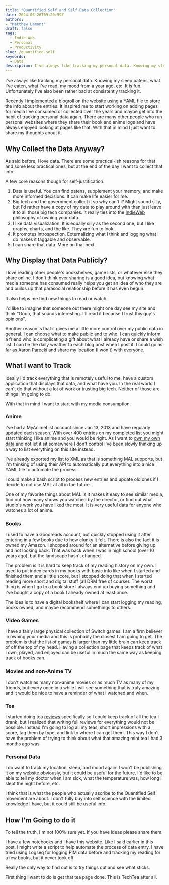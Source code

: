 ```yaml
---
title: "Quantified Self and Self Data Collection"
date: 2024-06-26T09:20:59Z
authors: 
- "Matthew Lamont"
draft: false
tags:
  - Indie Web
  - Personal
  - Productivity
slug: /quantified-self
keywords:
  - Data
description: I've always like tracking my personal data. Knowing my sleep patens, what I've eaten, what I've read, my mood from a year ago, etc. It is fun. Here are my thoughts on the subject.
---
```


I've always like tracking my personal data. Knowing my sleep patens, what I've eaten, what I've read, my mood from a year ago, etc. It is fun. Unfortunately I've also been rather bad at consistently tracking it. 

Recently I implemented a [blogroll](/blogroll) on the website using a YAML file to store the info about the entries. It inspired me to start working on adding pages for media I've consumed or collected over the years and maybe get into the habit of tracking personal data again. There are many other people who run personal websites where they share their book and anime logs and have always enjoyed looking at pages like that. With that in mind I just want to share my thoughts about it.

## Why Collect the Data Anyway?

As said before, I love data. There are some practical-ish reasons for that and some less practical ones, but at the end of the day I want to collect that info.

A few core reasons though for self-justification:

1. Data is useful. You can find patens, supplement your memory, and make more informed decisions. It can make life easier for me.
2. Big tech and the government collect it so why can't I? Might sound silly, but I'd rather have a copy of my data to play around with than just leave it to all those big tech companies. It really ties into the [IndieWeb](https://indieweb.org/) philosophy of owning your data.
3. I like data visualization. It is equally silly as the second one, but I like graphs, charts, and the like. They are fun to look.
4. It promotes introspection. Externalizing what I think and logging what I do makes it taggable and observable.
5. I can share that data. More on that next.

## Why Display that Data Publicly?

I love reading other people's bookshelves, game lists, or whatever else they share online. I don't think over sharing is a good idea, but knowing what media someone has consumed really helps you get an idea of who they are and builds up that parasocial relationship before it has even begun. 

It also helps me find new things to read or watch. 

I'd like to imagine that someone out there might one day see my site and think "Oooo, that sounds interesting. I'll read it because I trust this guy's opinions".

Another reason is that it gives me a little more control over my public data in general. I can choose what to make public and to who. I can quickly inform a friend who is complicating a gift about what I already have or share a wish list. I can tie the daily weather to each blog post when I post it. I could go as far as [Aaron Parecki](https://aaronparecki.com) and share my [location](https://aaronparecki.com/gps/) (I won't) with everyone.

## What I want to Track

Ideally I'd track everything that is remotely useful to me, have a custom application that displays that data, and what have you. In the real world I can't do that without a lot of work or trusting big tech. Neither of those are things I'm going to do.

With that in mind I want to start with my media consumption.

### Anime

I've had a MyAnimeList account since Jan 13, 2013 and have regularly updated each season. With over 400 entries on my completed list you might start thinking I like anime and you would be right. As I want to [own my own data](https://indieweb.org/own_your_data) and not let it sit somewhere I don't control I've been slowly thinking up a way to list everything on this site instead.

I've already exported my list to XML as that is something MAL supports, but I'm thinking of using their API to automatically put everything into a nice YAML file to automate the process.

I could  make a bash script to process new entries and update old ones if I decide to not use MAL at all in the future.

One of my favorite things about MAL is it makes it easy to see similar media, find out how many shows you watched by the director, or find out what studio's work you have liked the most. It is very useful data for anyone who watches a lot of anime.

### Books

I used to have a Goodreads account, but quickly stopped using it after entering in a few books due to how clunky it felt. There is also the fact it is owned my Amazon. I shopped around for an alternative before giving up and not looking back. That was back when I was in high school (over 10 years ago), but the landscape hasn't changed.

The problem is it is hard to keep track of my reading history on my own. I used to put index cards in my books with basic info like when I started and finished them and a little score, but I stopped doing that when I started reading more short and digital stuff (all DRM free of course). The worst thing is when I go to a book store I always end up buying something and I've bought a copy of a book I already owned at least once.

The idea is to have a digital bookshelf where I can start logging my reading, books owned, and maybe recommend somethings to others.

### Video Games

I have a fairly large physical collection of Switch games. I am a firm believer in owning your media and this is probably the closest I am going to get. The problem is that the list of games is larger than my little brain can keep track of off the top of my head. Having a collection page that keeps track of what I own, played, and enjoyed can be useful in much the same way as keeping track of books can.

### Movies and non-Anime TV

I don't watch as many non-anime movies or as much TV as many of my friends, but every once in a while I will see something that is truly amazing and it would be nice to have a reminder of what I watched and when.

### Tea

I started doing tea [reviews](/reviews) specifically so I could keep track of all the tea I drank, but I realized that writing full reviews for everything would not be possible. Instead I'm going to log all my teas, short impressions with a score, tag them by type, and link to where I can get them. This way I don't have the problem of trying to think about what that amazing mint tea I had 3 months ago was.

### Personal Data

I do want to track my location, sleep, and mood again. I won't be publishing it on my website obviously, but it could be useful for the future. I'd like to be able to tell my doctor when I am sick, what the temperature was, how long I slept the night before, etc.

I think that is what the people who actually ascribe to the Quantified Self movement are about. I don't fully buy into self science with the limited knowledge I have, but it could still be useful info.

## How I'm Going to do it

To tell the truth, I'm not 100% sure yet. If you have ideas please share them. 

I have a few notebooks and I have this website. Like I said earlier in this post, I might write a script to help automate the process of data entry. I have tried using Logseq for logging PIM data before and tracking my reading for a few books, but it never took off.

Really the only way to find out is to try things out and see what sticks.

First thing I want to do is get that tea page done. This is TechTea after all.
